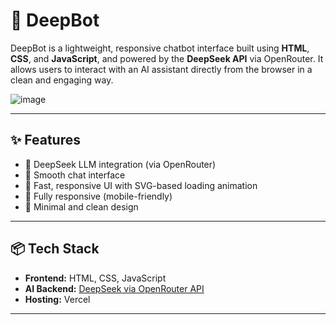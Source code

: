 # 🤖 DeepBot

DeepBot is a lightweight, responsive chatbot interface built using **HTML**, **CSS**, and **JavaScript**, and powered by the **DeepSeek API** via OpenRouter. It allows users to interact with an AI assistant directly from the browser in a clean and engaging way.

![image](https://github.com/user-attachments/assets/59527579-c878-475c-8f9c-4e99ff4c4aac)

---

## ✨ Features

- 🧠 DeepSeek LLM integration (via OpenRouter)
- 💬 Smooth chat interface
- 🚀 Fast, responsive UI with SVG-based loading animation
- 📱 Fully responsive (mobile-friendly)
- 🎨 Minimal and clean design

---

## 📦 Tech Stack

- **Frontend:** HTML, CSS, JavaScript
- **AI Backend:** [DeepSeek via OpenRouter API](https://openrouter.ai)
- **Hosting:** Vercel 

---

